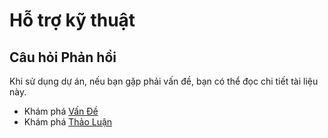 # Hỗ trợ kỹ thuật

## Câu hỏi Phản hồi

Khi sử dụng dự án, nếu bạn gặp phải vấn đề, bạn có thể đọc chi tiết tài liệu này.

- Khám phá [Vấn Đề](https://github.com/tuquet/app-release/releases/issues)
- Khám phá [Thảo Luận](https://github.com/tuquet/app-release/releases/discussions)
